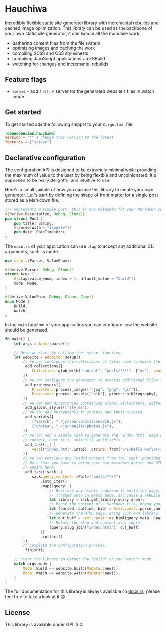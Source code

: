 # Hauchiwa

Incredibly flexible static site generator library with incremental rebuilds and
cached image optimization. This library can be used as the backbone of your own
static site generator, it can handle all the mundane work:

- gathering content files from the file system
- optimizing images and caching the work
- compiling SCSS and CSS stylesheets
- compiling JavaScript applications via ESBuild
- watching for changes and incremental rebuilds

## Feature flags

- `server` - add a HTTP server for the generated website's files in watch mode

## Get started

To get started add the following snippet to your `Cargo.toml` file.

```toml
[dependencies.hauchiwa]
version = "*" # change this version to the latest
features = ["server"]
```

## Declarative configuration

The configuration API is designed to be extremely minimal while providing the
maximum of value to the user by being flexible and unopinionated. It's supposed
to be really delightful and intuitive to use.

Here's a small sample of how you can use this library to create your own
generator. Let's start by defining the shape of front matter for a single post
stored as a Markdown file.

```rust
/// Represents a simple post, this is the metadata for your Markdown content.
#[derive(Deserialize, Debug, Clone)]
pub struct Post {
    pub title: String,
    #[serde(with = "isodate")]
    pub date: DateTime<Utc>,
}
```

The `main.rs` of your application can use `clap` to accept any additional CLI
arguments, such as mode.

```rust
use clap::{Parser, ValueEnum};

#[derive(Parser, Debug, Clone)]
struct Args {
    #[clap(value_enum, index = 1, default_value = "build")]
    mode: Mode,
}

#[derive(ValueEnum, Debug, Clone, Copy)]
enum Mode {
    Build,
    Watch,
}
```

In the `main` function of your application you can configure how the website should be generated.

```rust
fn main() {
    let args = Args::parse();

    // Here we start by calling the `setup` function.
    let website = Website::setup()
        // We can configure the collections of files used to build the pages.
        .add_collections([
            Collection::glob_with("content", "posts/**/*", ["md"], process_matter_yaml::<Post>),
        ])
        // We can configure the generator to process additional files like images or custom assets.
        .add_processors([
            Processor::process_images(["jpg", "png", "gif"]),
            Processor::process_assets(["bib"], process_bibliography),
        ])
        // We can add directories containing global stylesheets, either CSS or SCSS.
        .add_global_styles(["styles"])
        // We can add entrypoints to scripts and their aliases.
        .add_scripts([
            ("search", "./js/search/dist/search.js"),
            ("photos", "./js/vanilla/photos.js"),
        ])
        // We can add a simple task to generate the `index.html` page with arbitrary
        // content, here it's `<h1>hello world!</h1>`.
        .add_task(|_| {
            vec![("index.html".into(), String::from("<h1>hello world!</h1>"))]
        })
        // We can retrieve any loaded content from the `sack` provided to the task.
        // Note that you have to bring your own markdown parser and HTML templating
        // engine here.
        .add_task(|sack| {
            sack.query_content::<Post>("posts/**/*")
                .into_iter()
                .map(|query| {
                    // Retrieve any assets required to build the page, they are automatically
                    // tracked when in watch mode, and cause a rebuild when modified.
                    let library = sack.get_library(query.area);
                    // Parse the content of a Markdown file, bring your own library.
                    let (parsed, outline, bib) = html::post::parse_content(query.content, &sack, query.area, library);
                    // Generate the HTML page, bring your own library.
                    let out_buff = html::post::as_html(query.meta, &parsed, &sack, outline, bib);
                    // Return the slug and content as a tuple.
                    (query.slug.join("index.html"), out_buff)
                })
                .collect()
        })
        // Complete the configuration process.
        .finish();

    // Start the library in either the *build* or the *watch* mode.
    match args.mode {
        Mode::Build => website.build(MyData::new()),
        Mode::Watch => website.watch(MyData::new()),
    }
}
```

The full documentation for this library is always available on
[docs.rs](https://docs.rs/hauchiwa/latest/hauchiwa/), please feel free to take a
look at it 😊

## License

This library is available under GPL 3.0.
